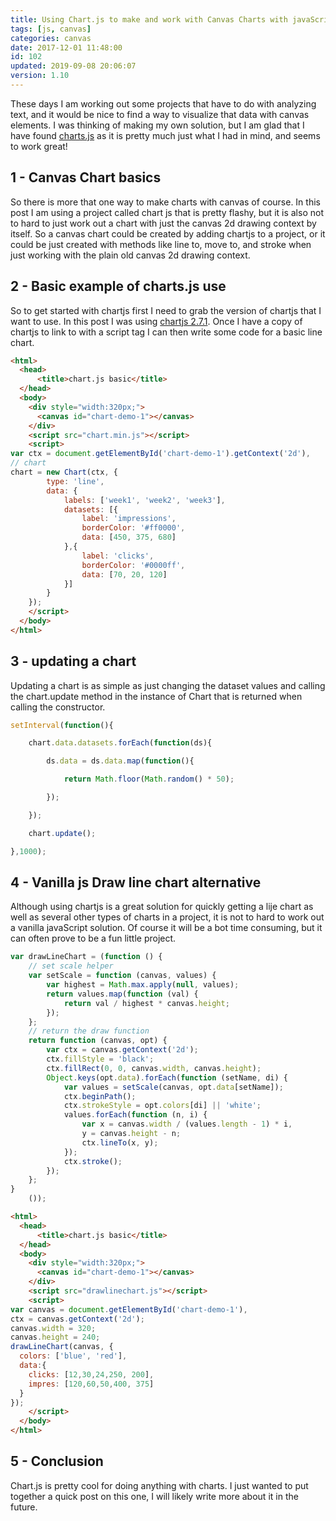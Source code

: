 ```yaml
---
title: Using Chart.js to make and work with Canvas Charts with javaScript
tags: [js, canvas]
categories: canvas
date: 2017-12-01 11:48:00
id: 102
updated: 2019-09-08 20:06:07
version: 1.10
---
```


These days I am working out some projects that have to do with analyzing text, and it would be nice to find a way to visualize that data with canvas elements. I was thinking of making my own solution, but I am glad that I have found [charts.js](http://www.chartjs.org/docs/latest/) as it is pretty much just what I had in mind, and seems to work great!

<!-- more -->

<script src="/js/chart.min.js"></script>

## 1 - Canvas Chart basics

So there is more that one way to make charts with canvas of course. In this post I am using a project called chart js that is pretty flashy, but it is also not to hard to just work out a chart with just the canvas 2d drawing context by itself. So a canvas chart could be created by adding chartjs to a project, or it could be just created with methods like line to, move to, and stroke when just working with the plain old canvas 2d drawing context.

## 2 - Basic example of charts.js use

So to get started with chartjs first I need to grab the version of chartjs that I want to use. In this post I was using [chartjs 2.7.1](https://github.com/chartjs/Chart.js/tree/v2.7.1/dist). Once I have a copy of chartjs to link to with a script tag I can then write some code for a basic line chart.

```html
<html>
  <head>
      <title>chart.js basic</title>
  </head>
  <body>
    <div style="width:320px;">
      <canvas id="chart-demo-1"></canvas>
    </div>
    <script src="chart.min.js"></script>
    <script>
var ctx = document.getElementById('chart-demo-1').getContext('2d'),
// chart
chart = new Chart(ctx, {
        type: 'line',
        data: {
            labels: ['week1', 'week2', 'week3'],
            datasets: [{
                label: 'impressions',
                borderColor: '#ff0000',
                data: [450, 375, 680]
            },{
                label: 'clicks',
                borderColor: '#0000ff',
                data: [70, 20, 120]
            }]
        }
    });
    </script>
  </body>
</html>
```

## 3 - updating a chart

Updating a chart is as simple as just changing the dataset values and calling the chart.update method in the instance of Chart that is returned when calling the constructor.

```js
setInterval(function(){

    chart.data.datasets.forEach(function(ds){

        ds.data = ds.data.map(function(){

            return Math.floor(Math.random() * 50);

        });

    });

    chart.update();

},1000);
```

<div style="width:320px;margin-left:auto;margin-right:auto;">
    <canvas id="chart-demo-1"></canvas>
</div>
<script>
var ctx = document.getElementById('chart-demo-1').getContext('2d'),
 
// chart
chart = new Chart(ctx, {
 
        type: 'line',
 
        data: {
 
            labels: ['week1', 'week2', 'week3'],
            datasets: [{
 
                label: 'impressions',
                borderColor: '#ff0000',
                data: [450, 375, 680]
 
            },{
 
                label: 'clicks',
                borderColor: '#0000ff',
                data: [70, 20, 120]
 
            }]
 
        }
 
    });
 
setInterval(function(){
 
    chart.data.datasets.forEach(function(ds){
 
        ds.data = ds.data.map(function(){
 
            return Math.floor(Math.random() * 50);
 
        });
 
    });
 
    chart.update();
 
},1000);
 
</script>

## 4 - Vanilla js Draw line chart alternative

Although using chartjs is a great solution for quickly getting a lije chart as well as several other types of charts in a project, it is not to hard to work out a vanilla javaScript solution. Of course it will be a bot time consuming, but it can often prove to be a fun little project.

```js
var drawLineChart = (function () {
    // set scale helper
    var setScale = function (canvas, values) {
        var highest = Math.max.apply(null, values);
        return values.map(function (val) {
            return val / highest * canvas.height;
        });
    };
    // return the draw function
    return function (canvas, opt) {
        var ctx = canvas.getContext('2d');
        ctx.fillStyle = 'black';
        ctx.fillRect(0, 0, canvas.width, canvas.height);
        Object.keys(opt.data).forEach(function (setName, di) {
            var values = setScale(canvas, opt.data[setName]);
            ctx.beginPath();
            ctx.strokeStyle = opt.colors[di] || 'white';
            values.forEach(function (n, i) {
                var x = canvas.width / (values.length - 1) * i,
                y = canvas.height - n;
                ctx.lineTo(x, y);
            });
            ctx.stroke();
        });
    };
}
    ());
```

```html
<html>
  <head>
      <title>chart.js basic</title>
  </head>
  <body>
    <div style="width:320px;">
      <canvas id="chart-demo-1"></canvas>
    </div>
    <script src="drawlinechart.js"></script>
    <script>
var canvas = document.getElementById('chart-demo-1'),
ctx = canvas.getContext('2d');
canvas.width = 320;
canvas.height = 240;
drawLineChart(canvas, {
  colors: ['blue', 'red'],
  data:{
    clicks: [12,30,24,250, 200],
    impres: [120,60,50,400, 375]
  }
});
    </script>
  </body>
</html>
```

## 5 - Conclusion

Chart.js is pretty cool for doing anything with charts. I just wanted to put together a quick post on this one, I will likely write more about it in the future.